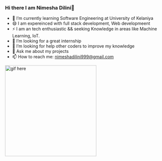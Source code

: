 ### Hi there I am Nimesha Dilini👋


- 🌱 I’m currently learning Software Engineering at University of Kelaniya
- 😄 I am expereinced with full stack development, Web developmeent 
- ⚡ I am an tech enthusiastic && seeking Knowledge in areas like Machine Learning, IoT.
- 👯 I’m looking for a great internship
- 🤔 I’m looking for help other coders to improve my knowledge
- 💬 Ask me about my projects
- 📫 How to reach me: nimeshadilini999@gmail.com



<img src="https://github.com/EANimesha/portfolio-new/blob/master/src/assets/images/video.gif" width="300" height="300" alt="gif here"/>
